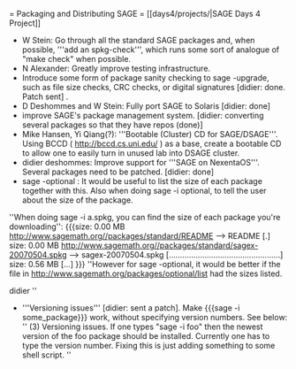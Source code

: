 = Packaging and Distributing SAGE =
[[days4/projects/|SAGE Days 4 Project]]

 * W Stein: Go through all the standard SAGE packages and, when possible, '''add an spkg-check''', which runs some sort of analogue of "make check" when possible.
 * N Alexander: Greatly improve testing infrastructure.
 * Introduce some form of package sanity checking to sage -upgrade, such as file size checks, CRC checks, or digital signatures [didier: done. Patch sent] .
 * D Deshommes and W Stein: Fully port SAGE to Solaris [didier: done]
 * improve SAGE's package management system. [didier: converting several packages so that they have repos (done)]
 * Mike Hansen, Yi Qiang(?): '''Bootable (Cluster) CD for SAGE/DSAGE'''.  Using BCCD ( http://bccd.cs.uni.edu/ ) as a base, create a bootable CD to allow one to easily turn in unused lab into DSAGE cluster.
 * didier deshommes: Improve support for '''SAGE on NexentaOS'''. Several packages need to be patched. [didier: done]
 * sage -optional : It would be useful to list the size of each package together with this. Also when doing sage -i optional, to tell the user about the size of the package.


''When doing sage -i a.spkg, you can find the size of each package you're downloading'':
{{{size:  0.00  MB
http://www.sagemath.org//packages/standard/README --> README
[.]
size:  0.00  MB
http://www.sagemath.org//packages/standard/sagex-20070504.spkg --> sagex-20070504.spkg
[..................................................]
size:  0.56  MB
[...]
}}}
''However for sage -optional, it would be better if the file in http://www.sagemath.org/packages/optional/list had the sizes listed.

didier
''

 * '''Versioning issues''' [didier: sent a patch]. Make {{{sage -i some_package}}} work, without specifying version numbers. See below:
 ''
   (3) Versioning issues.  If one types "sage -i foo" then the newest version
     of the foo package should be installed.  Currently one has to type the
     version number.  Fixing this is just adding something to some shell script.
''   
